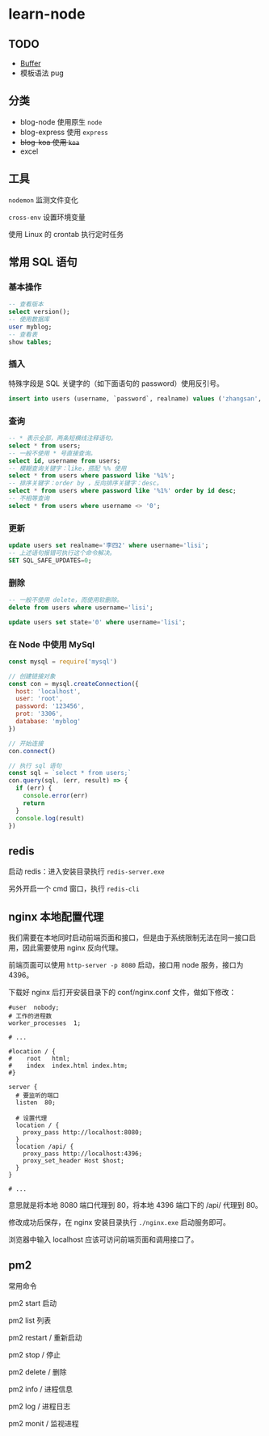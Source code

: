 # learn-node

## TODO

- [Buffer](http://nodejs.cn/learn/nodejs-buffers)
- 模板语法 pug

## 分类

- blog-node 使用原生 `node`
- blog-express 使用 `express`
- ~~blog-koa 使用 `koa`~~
- excel

## 工具

`nodemon` 监测文件变化

`cross-env` 设置环境变量

使用 Linux 的 crontab 执行定时任务


## 常用 SQL 语句

### 基本操作

``` sql
-- 查看版本
select version();
-- 使用数据库
user myblog;
-- 查看表
show tables;
```

### 插入

特殊字段是 SQL 关键字的（如下面语句的 password）使用反引号。

``` sql
insert into users (username, `password`, realname) values ('zhangsan', 123, '张三')
```

### 查询

``` sql
-- * 表示全部，两条短横线注释语句。
select * from users;
-- 一般不使用 * 号直接查询。
select id, username from users;
-- 模糊查询关键字：like，搭配 %% 使用
select * from users where password like '%1%';
-- 排序关键字：order by ，反向排序关键字：desc。
select * from users where password like '%1%' order by id desc;
-- 不相等查询
select * from users where username <> '0';
```

### 更新

``` sql
update users set realname='李四2' where username='lisi';
-- 上述语句报错可执行这个命令解决。
SET SQL_SAFE_UPDATES=0;
```

### 删除

``` sql
-- 一般不使用 delete，而使用软删除。
delete from users where username='lisi';

update users set state='0' where username='lisi';
```

### 在 Node 中使用 MySql

``` js
const mysql = require('mysql')

// 创建链接对象
const con = mysql.createConnection({
  host: 'localhost',
  user: 'root',
  password: '123456',
  prot: '3306',
  database: 'myblog'
})

// 开始连接
con.connect()

// 执行 sql 语句
const sql = `select * from users;`
con.query(sql, (err, result) => {
  if (err) {
    console.error(err)
    return
  }
  console.log(result)
})
```

## redis

启动 redis：进入安装目录执行 `redis-server.exe`

另外开启一个 cmd 窗口，执行 `redis-cli`

## nginx 本地配置代理

我们需要在本地同时启动前端页面和接口，但是由于系统限制无法在同一接口启用，因此需要使用 nginx 反向代理。

前端页面可以使用 `http-server -p 8080` 启动，接口用 node 服务，接口为 4396。

下载好 nginx 后打开安装目录下的 conf/nginx.conf 文件，做如下修改：

```
#user  nobody;
# 工作的进程数
worker_processes  1;

# ...

#location / {
#    root   html;
#    index  index.html index.htm;
#}

server {
  # 要监听的端口
  listen  80;

  # 设置代理
  location / {
    proxy_pass http://localhost:8080;
  }
  location /api/ {
    proxy_pass http://localhost:4396;
    proxy_set_header Host $host;
  }
}

# ...
```

意思就是将本地 8080 端口代理到 80，将本地 4396 端口下的 /api/ 代理到 80。

修改成功后保存，在 nginx 安装目录执行 `./nginx.exe` 启动服务即可。

浏览器中输入 localhost 应该可访问前端页面和调用接口了。

## pm2

常用命令

pm2 start <appFile> 启动

pm2 list 列表

pm2 restart <appName>/<id> 重新启动

pm2 stop <appName>/<id> 停止

pm2 delete <appName>/<id> 删除

pm2 info <appName>/<id> 进程信息

pm2 log <appName>/<id> 进程日志

pm2 monit <appName>/<id> 监视进程
